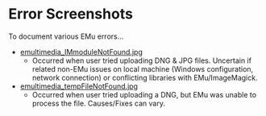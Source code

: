 # Error Screenshots
To document various EMu errors...

- [emultimedia_IMmoduleNotFound.jpg](https://github.com/fieldmuseum/EMu-Documentation/blob/master/ErrorScreenshots/emultimedia_IMmoduleNotFound.jpg)
  - Occurred when user tried uploading DNG & JPG files. Uncertain if related non-EMu issues on local machine (Windows configuration, network connection) or conflicting libraries with EMu/ImageMagick.
- [emultimedia_tempFileNotFound.jpg](https://github.com/fieldmuseum/EMu-Documentation/blob/master/ErrorScreenshots/emultimedia_tempFileNotFound.jpg)
  - Occurred when user tried uploading a DNG, but EMu was unable to process the file. Causes/Fixes can vary.
